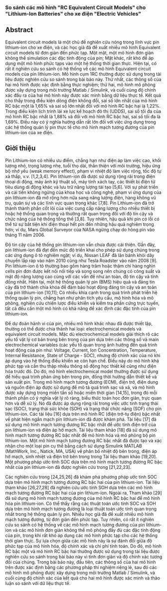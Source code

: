 ### So sánh các mô hình "RC Equivalent Circuit Models" cho "Lithium-Ion Batteries" cho xe điện "Electric Vehicles"


## Abstract
Equivalent circuit models là một chủ đề nghiên cứu nóng trong lĩnh vực pin lithium-ion cho xe điện, và các học giả đã đề xuất nhiều mô hình Equivalent circuit models từ đơn giản đến phức tạp. Một mặt, một mô hình đơn giản không thể simulation các đặc tính động của pin; Mặt khác, rất khó để áp dụng một mô hình phức tạps vào một hệ thống thời gian thực. Hiện tại, có rất ít nghiên cứu so sánh có hệ thống về các mô hình Equivalent circuit models của pin lithium-ion. Mô hình cụm 1RC thường được sử dụng trong tài liệu được nghiên cứu so sánh trong bài báo này. Thứ nhất, các thông số của hai mô hình được xác định bằng thực nghiệm; thứ hai, mô hình mô phỏng được xây dựng trong môi trường Matlab / Simulink, và cuối cùng độ chính xác đầu ra của hai mô hình này được xác minh bằng dữ liệu thực tế. Kết quả cho thấy trong điều kiện dòng điện không đổi, sai số lớn nhất của mô hình RC bậc một là 1,65% và sai số lớn nhất đối với mô hình RC bậc hai là 1,22%. Trong điều kiện lịch trình lái xe lực kế hoạch đô thị (UDDS), sai số tối đa của mô hình RC bậc nhất là 1,88% và đối với mô hình RC bậc hai, sai số tối đa là 1,69%. Điều này có ý nghĩa hướng dẫn rất lớn đối với việc ứng dụng trong các hệ thống quản lý pin thực tế cho mô hình mạch tương đương của pin lithium-ion của xe điện.

## Giời thiệu

Pin Lithium-ion có nhiều ưu điểm, chẳng hạn như điện áp làm việc cao, khối lượng nhỏ, trọng lượng nhẹ, tuổi thọ dài, thân thiện với môi trường, hiệu ứng bộ nhớ yếu (weak memory effect), phạm vi nhiệt độ làm việc rộng, tốc độ tự xả thấp, v.v. [1,2,3,4]. Pin lithium-ion đã được sử dụng rộng rãi trong điện thoại di động, máy ảnh kỹ thuật số, máy tính xách tay, các thiết bị điện tử tiêu dùng di động khác và lưu trữ năng lượng tái tạo [5,6]. Với sự phát triển và cải tiến không ngừng của khoa học và công nghệ, phạm vi ứng dụng của pin lithium-ion đã mở rộng hơn nữa sang năng lượng điện, hàng không vũ trụ, quân sự và các lĩnh vực quan trọng khác [7,8]. Pin Lithium-ion đã trở thành thành phần cốt lõi của việc cung cấp năng lượng cho nhiều thiết bị hoặc hệ thống quan trọng và thường rất quan trọng đối với độ tin cậy và chức năng của hệ thống tổng thể [3,8]. Tuy nhiên, hậu quả khi pin có lỗi có thể từ sự bất tiện khi điện thoại hết pin đến những hậu quả nghiêm trọng hơn; ví dụ, Mars Global Surveyor của NASA ngừng chạy do hỏng pin vào tháng 11 năm 2006.

Độ tin cậy của hệ thống pin lithium-ion vẫn chưa được cải thiện. Gần đây, pin lithium-ion đã đạt đến mức độ triển khai cho phép sử dụng chúng trong các ứng dụng ô tô nghiêm ngặt; ví dụ, Nissan LEAF đã lăn bánh khỏi dây chuyền lắp ráp vào năm 2010 cũng như Tesla Roadster vào năm 2008 [9]. Pin lithium-ion ô tô thường bao gồm hàng trăm hoặc thậm chí hàng nghìn cells pin đơn được kết nối nối tiếp và song song nên chúng có công suất và mật độ năng lượng cao cùng với các vấn đề như an toàn, độ tin cậy và tính đồng nhất. Hiện tại, một hệ thống quản lý pin (BMS) hiệu quả và đáng tin cậy đã trở thành chìa khóa để đảm bảo hoạt động đáng tin cậy và an toàn của pin lithium-ion [10,11]; Có nhiều khía cạnh trong quá trình phát triển hệ thống quản lý pin, chẳng hạn như phân tích yêu cầu, mô hình hóa và mô phỏng, nghiên cứu chiến lược điều khiển và kiểm tra phần cứng trực tuyến, tất cả đều cần một mô hình có khả năng để xác định các đặc tính của pin lithium-ion.

Để dự đoán hành vi của pin, nhiều mô hình khác nhau đã được thiết lập, thường có thể được chia thành hai loại: electrochemical models và equivalent circuit models. Mặc dù electrochemical models giải thích rõ các yếu tố vật lý cơ bản trong bên trong của pin dựa trên các thông số và main electrochemical variables (các yếu tố quan trọng ảnh hưởng đến quá trình hoạt động của pin như: Voltage, Current, Ion Concentration, Temperature, Internal Resistance, State of Charge - SOC), nhưng độ chính xác của nó khi áp dụng vào hệ thống điều khiển xe còn hạn chế. Điều này do mô hình khá phức tạp và cần thu thập nhiều thông số động học thiết kế cũng như điện hóa trước đó.
Do đó, mô hình electrochemical model thường được sử dụng để hiểu quá trình phản ứng bên trong pin, đồng thời hướng dẫn thiết kế và sản xuất pin. Trong mô hình mạch tương đương (ECM), điện trở, điện dung và nguồn điện áp được sử dụng để mô tả quá trình sạc và xả, và mô hình được xây dựng trong miền tần số hoặc miền thời gian [14,15], trong đó mỗi thành phần có ý nghĩa vật lý rõ ràng, biểu thức toán học đơn giản, trực quan hơn và dễ xử lý. Nó đã được áp dụng rộng rãi trong việc ước tính trạng thái sạc (SOC), trạng thái sức khỏe (SOH) và trạng thái chức năng (SOF) cho pin lithium-ion. Các tài liệu [16] dựa trên mô hình RC (điện trở-tụ điện) bậc nhất về phát hiện ngắn mạch pin lithium-ion đã được khám phá. Tài liệu [17] đã sử dụng mô hình mạch tương đương RC bậc nhất để ước tính điện trở của pin lithium-ion và điện áp hở mạch. Tài liệu tham khảo [18] đã sử dụng mô hình mạch tương đương RC bậc nhất để mô hình hóa và mô phỏng bộ pin lithium-ion. Một mô hình mạch tương đương RC bậc nhất đã được tạo và xác nhận cho một loại pin cụ thể bằng cách sử dụng Simulink MATLAB (MathWork, Inc., Natick, MA, USA) về phân bố nhiệt độ bên trong, điện áp hở mạch, sinh nhiệt và điện trở bên trong trong Tài liệu tham khảo [19,20]. Một phương pháp ước tính SOC dựa trên mô hình mạch tương đương RC bậc nhất của pin lithium-ion đã được nghiên cứu trong [21,22,23].

Các nghiên cứu trong [24,25,26] đã khám phá phương pháp ước tính SOC dựa trên mô hình mạch tương đương RC bậc hai của pin lithium-ion. Tài liệu tham khảo [26,27,28] đã nghiên cứu ước tính SOH dựa trên các mô hình mạch tương đương RC bậc hai của pin lithium-ion. Ngoài ra, Tham khảo [29] đã sử dụng mô hình mạch tương đương của mô hình RC bậc hai để mô hình hóa pin lithium-ion. Có thể thấy rằng các thuật toán ước tính SOC và SOH dựa trên mô hình mạch tương đương là loại thuật toán ước tính quan trọng nhất trong hệ thống quản lý pin. Nhiều học giả đã đề xuất nhiều mô hình mạch tương đương, từ đơn giản đến phức tạp. Tuy nhiên, có rất ít nghiên cứu so sánh có hệ thống về các mô hình mạch tương đương của pin lithium-ion và các mô hình đơn giản không thể mô phỏng đầy đủ các đặc tính động của pin, trong khi rất khó áp dụng các mô hình phức tạp cho các hệ thống thời gian thực. Sự lựa chọn giữa các mô hình này là sự đánh đổi giữa độ phức tạp của mô hình hóa, độ chính xác và chi phí tính toán. Do đó, mô hình RC bậc một và mô hình RC bậc hai thường được sử dụng trong tài liệu được nghiên cứu so sánh trong bài báo này vì tính đơn giản và độ chính xác tương đối của chúng. Trong bài báo này, đầu tiên, các thông số của hai mô hình trên được xác định bằng các phương pháp thí nghiệm riêng lẻ, sau đó các mô hình mô phỏng được xây dựng trong môi trường Matlab / Simulink, và cuối cùng độ chính xác của kết quả cho hai mô hình được xác minh và thảo luận so sánh với dữ liệu thực tế.
